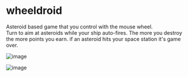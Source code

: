 # wheeldroid

Asteroid based game that you control with the mouse wheel. <br>
Turn to aim at asteroids while your ship auto-fires. The more you destroy the more points you earn.
if an asteroid hits your space station it's game over.

![image](https://github.com/user-attachments/assets/bea580a5-6af9-4254-8188-0fd9d5a9c87c)

![image](https://github.com/user-attachments/assets/f5a71597-6333-411b-b632-e759fe3dbf4a)

